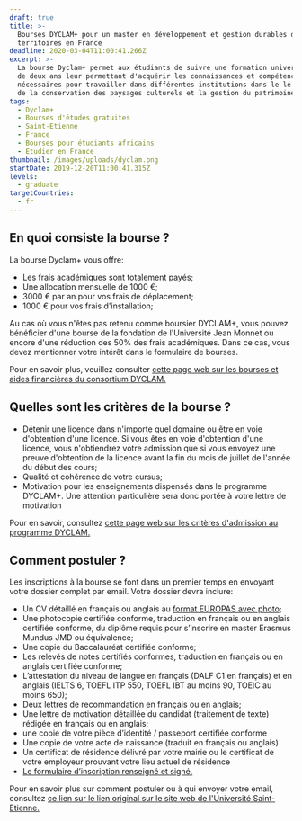 ```yaml
---
draft: true
title: >-
  Bourses DYCLAM+ pour un master en développement et gestion durables des
  territoires en France
deadline: 2020-03-04T11:00:41.266Z
excerpt: >-
  La bourse Dyclam+ permet aux étudiants de suivre une formation universitaire
  de deux ans leur permettant d'acquérir les connaissances et compétences
  nécessaires pour travailler dans différentes institutions dans le le domaine
  de la conservation des paysages culturels et la gestion du patrimoine.
tags:
  - Dyclam+
  - Bourses d'études gratuites
  - Saint-Etienne
  - France
  - Bourses pour étudiants africains
  - Etudier en France
thumbnail: /images/uploads/dyclam.png
startDate: 2019-12-20T11:00:41.315Z
levels:
  - graduate
targetCountries:
  - fr
---
```

## En quoi consiste la bourse ?

La bourse Dyclam+ vous offre:

* Les frais académiques sont totalement payés;
* Une allocation mensuelle de 1000 €;
* 3000 € par an pour vos frais de déplacement;
* 1000 € pour vos frais d'installation;

Au cas où vous n'êtes pas retenu comme boursier DYCLAM+, vous pouvez bénéficier d'une bourse de la fondation de l'Université Jean Monnet ou encore d'une réduction des 50% des frais académiques. Dans ce cas, vous devez mentionner votre intérêt dans le formulaire de bourses.

Pour en savoir plus, veuillez consulter <a href="http://www.dyclam.eu/futurs-etudiants/bourse-et-aides-financieres/" target="_blank" rel="noopener noreferrer">cette page web sur les bourses et aides financières du consortium DYCLAM.</a>

## Quelles sont les critères de la bourse ?

* Détenir une licence dans n'importe quel domaine ou être en voie d'obtention d'une licence. Si vous êtes en voie d'obtention d'une licence, vous n'obtiendrez votre admission que si vous envoyez une preuve d'obtention de la licence avant la fin du mois de juillet de l'année du début des cours;
* Qualité et cohérence de votre cursus;
* Motivation pour les enseignements dispensés dans le programme DYCLAM+. Une attention particulière sera donc portée à votre lettre de motivation

Pour en savoir, consultez <a href="https://masterdyclam.univ-st-etienne.fr/fr/rejoindre-dyclam/candidater-pour-dyclam.html" target="_blank" rel="noopener noreferrer">cette page web sur les critères d'admission au programme DYCLAM.</a>

## Comment postuler ?
Les inscriptions à la bourse se font dans un premier temps en envoyant votre dossier complet par email. Votre dossier devra inclure:

* Un CV détaillé en français ou anglais au <a href="https://europass.cedefop.europa.eu/pt/documents/curriculum-vitae" target="_blank" rel="noreferrer noopener">format EUROPAS avec photo</a>;
* Une photocopie certifiée conforme, traduction en français ou en anglais certifiée conforme, du diplôme requis pour s’inscrire en master Erasmus Mundus JMD ou équivalence;
* Une copie du Baccalauréat certifiée conforme;
* Les relevés de notes certifiés conformes, traduction en français ou en anglais certifiée conforme;
* L’attestation du niveau de langue en français (DALF C1 en français) et en anglais (IELTS 6, TOEFL ITP 550, TOEFL IBT au moins 90, TOEIC au moins 650);
* Deux lettres de recommandation en français ou en anglais;
* Une lettre de motivation détaillée du candidat (traitement de texte) rédigée en français ou en anglais;
* une copie de votre pièce d’identité / passeport certifiée conforme
* Une copie de votre acte de naissance (traduit en français ou anglais)
* Un certificat de résidence délivré par votre mairie ou le certificat de votre employeur prouvant votre lieu actuel de résidence
* <a href="https://masterdyclam.univ-st-etienne.fr/_attachments/sous-menu-1-1-article-2/Formulaire%2520DYCLAM%252B%2520-%2520ETUDIANT-%25202020-2022.pdf?download=true" target="_blank" rel="noopener noreferrer">Le formulaire d’inscription renseigné et signé.</a>

Pour en savoir plus sur comment postuler ou à qui envoyer votre email, consultez <a href="https://masterdyclam.univ-st-etienne.fr/fr/rejoindre-dyclam/candidater-pour-dyclam.html" target="_blank" rel="noreferrer noopener">ce lien sur le lien original sur le site web de l'Université Saint-Etienne.</a>

